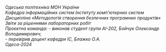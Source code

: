 *Одеська політехніка МОН України*  
*Кафедра інформаційних систем Інституту комп’ютерних систем*  
*Дисципліна «Методологія створення безпечних програмних продуктів»*  
*Звіти за рішеннями лабораторних робіт*  
*Проєктна команда:*
    *- виконав студент групи АІ-202, Бойчук Олександр Володимирович;*  
    *- перевірив доцент кафедри ІС, Блажко О.А.*  
*Одеса-2024*
